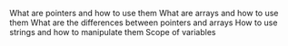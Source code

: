 What are pointers and how to use them What are arrays and how to use them What are the differences between pointers and arrays How to use strings and how to manipulate them Scope of variables
